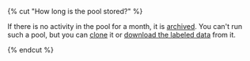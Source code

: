 {% cut "How long is the pool stored?" %}

If there is no activity in the pool for a month, it is [archived](../../../concepts/pool-archive.md). You can't run such a pool, but you can [clone](../../../concepts/pool-main.md#clone) it or [download the labeled data](../../../concepts/result-of-eval.md#file-download) from it.

{% endcut %}